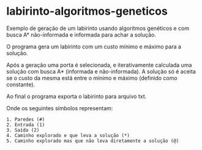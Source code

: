 labirinto-algoritmos-geneticos
==============================

Exemplo de geração de um labirinto usando algoritmos genéticos e com busca A* não-informada e informada para achar a solução.

O programa gera um labirinto com um custo mínimo e máximo para a solução.

Após a geração uma porta é selecionada, e iterativamente calculada uma solução com busca A* (informada e não-informada).
A solução só é aceita se o custo da mesma está entre o mínimo e máximo (definido como constante).

Ao final o programa exporta o labirinto para arquivo txt.

Onde os seguintes símbolos representam:

    1. Paredes (#)
    2. Entrada (1)
    3. Saída (2)
    4. Caminho explorado e que leva a solução (*)
    5. Caminho explorado mas que não leva diretamente a solução (@)
